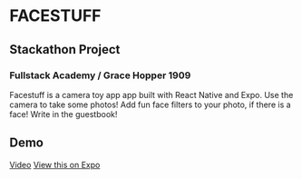 # FACESTUFF
## Stackathon Project
### Fullstack Academy / Grace Hopper 1909

Facestuff is a camera toy app app built with React Native and Expo. Use the camera to take some photos! Add fun face filters to your photo, if there is a face! Write in the guestbook!

## Demo
[Video](https://www.youtube.com/watch?v=ugCaQ_JWw2s)
[View this on Expo](http://expo.io/@jsmney/facestuff)
